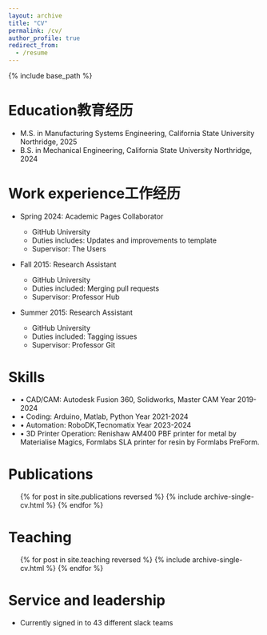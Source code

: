 ```yaml
---
layout: archive
title: "CV"
permalink: /cv/
author_profile: true
redirect_from:
  - /resume
---
```


{% include base_path %}

Education教育经历
======
* M.S. in Manufacturing Systems Engineering, California State University Northridge, 2025
* B.S. in Mechanical Engineering, California State University Northridge, 2024


Work experience工作经历
======
* Spring 2024: Academic Pages Collaborator
  * GitHub University
  * Duties includes: Updates and improvements to template
  * Supervisor: The Users

* Fall 2015: Research Assistant
  * GitHub University
  * Duties included: Merging pull requests
  * Supervisor: Professor Hub

* Summer 2015: Research Assistant
  * GitHub University
  * Duties included: Tagging issues
  * Supervisor: Professor Git
  
Skills
======
* • CAD/CAM: Autodesk Fusion 360, Solidworks, Master CAM Year 2019-2024
* • Coding: Arduino, Matlab, Python Year 2021-2024
* • Automation: RoboDK,Tecnomatix Year 2023-2024
* • 3D Printer Operation: Renishaw AM400 PBF printer for metal by Materialise Magics, Formlabs SLA printer for
resin by Formlabs PreForm.

Publications
======
  <ul>{% for post in site.publications reversed %}
    {% include archive-single-cv.html %}
  {% endfor %}</ul>

Teaching
======
  <ul>{% for post in site.teaching reversed %}
    {% include archive-single-cv.html %}
  {% endfor %}</ul>
  
Service and leadership
======
* Currently signed in to 43 different slack teams
